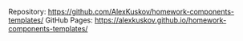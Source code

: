 Repository: https://github.com/AlexKuskov/homework-components-templates/
GitHub Pages: https://alexkuskov.github.io/homework-components-templates/
